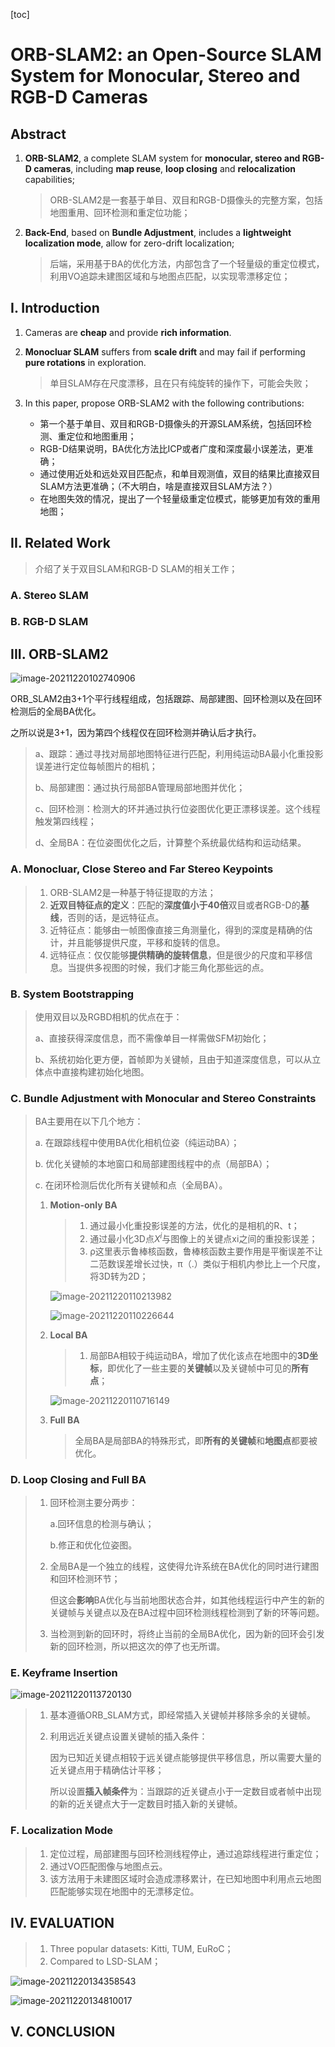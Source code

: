 [toc]

# ORB-SLAM2: an Open-Source SLAM System for Monocular, Stereo and RGB-D Cameras

## Abstract

1. **ORB-SLAM2**, a complete SLAM system for **monocular, stereo and RGB-D cameras**, including **map reuse**, **loop closing** and **relocalization** capabilities; 

   > ORB-SLAM2是一套基于单目、双目和RGB-D摄像头的完整方案，包括地图重用、回环检测和重定位功能；

2. **Back-End**, based on **Bundle Adjustment**, includes a **lightweight localization mode**, allow for zero-drift localization;

   > 后端，采用基于BA的优化方法，内部包含了一个轻量级的重定位模式，利用VO追踪未建图区域和与地图点匹配，以实现零漂移定位； 

## I. Introduction

1. Cameras are **cheap** and provide **rich information**.

2. **Monocluar SLAM** suffers from **scale drift** and may fail if performing **pure rotations** in exploration.

   > 单目SLAM存在尺度漂移，且在只有纯旋转的操作下，可能会失败；

3. In this paper, propose ORB-SLAM2 with the following contributions:

   * 第一个基于单目、双目和RGB-D摄像头的开源SLAM系统，包括回环检测、重定位和地图重用；
   * RGB-D结果说明，BA优化方法比ICP或者广度和深度最小误差法，更准确；
   * 通过使用近处和远处双目匹配点，和单目观测值，双目的结果比直接双目SLAM方法更准确；（不大明白，啥是直接双目SLAM方法？）
   * 在地图失效的情况，提出了一个轻量级重定位模式，能够更加有效的重用地图；

## II. Related Work

> 介绍了关于双目SLAM和RGB-D SLAM的相关工作； 

### A. Stereo SLAM

### B. RGB-D SLAM

## III. ORB-SLAM2

![image-20211220102740906](C:\Users\Pikachu\AppData\Roaming\Typora\typora-user-images\image-20211220102740906.png)

ORB_SLAM2由3+1个平行线程组成，包括跟踪、局部建图、回环检测以及在回环检测后的全局BA优化。

之所以说是3+1，因为第四个线程仅在回环检测并确认后才执行。

> a、跟踪：通过寻找对局部地图特征进行匹配，利用纯运动BA最小化重投影误差进行定位每帧图片的相机；
>
> b、局部建图：通过执行局部BA管理局部地图并优化；
>
> c、回环检测：检测大的环并通过执行位姿图优化更正漂移误差。这个线程触发第四线程；
>
> d、全局BA：在位姿图优化之后，计算整个系统最优结构和运动结果。

### A. Monocluar, Close Stereo and Far Stereo Keypoints

> 1. ORB-SLAM2是一种基于特征提取的方法； 
> 2. **近双目特征点的定义**：匹配的**深度值小于40倍**双目或者RGB-D的**基线**，否则的话，是远特征点。
> 3. 近特征点：能够由一帧图像直接三角测量化，得到的深度是精确的估计，并且能够提供尺度，平移和旋转的信息。
> 4. 远特征点：仅仅能够**提供精确的旋转信息**，但是很少的尺度和平移信息。当提供多视图的时候，我们才能三角化那些远的点。

### B. System Bootstrapping

> 使用双目以及RGBD相机的优点在于：
>
> a、直接获得深度信息，而不需像单目一样需做SFM初始化；
>
> b、系统初始化更方便，首帧即为关键帧，且由于知道深度信息，可以从立体点中直接构建初始化地图。

### C. Bundle Adjustment with Monocular and Stereo Constraints

> BA主要用在以下几个地方：
>
> a. 在跟踪线程中使用BA优化相机位姿（纯运动BA）；
>
> b. 优化关键帧的本地窗口和局部建图线程中的点（局部BA）；
>
> c. 在闭环检测后优化所有关键帧和点（全局BA）。
>
> 1. **Motion-only BA**
>
>    > 1. 通过最小化重投影误差的方法，优化的是相机的R、t；
>    > 2. 通过最小化3D点$X^i$与图像上的关键点xi之间的重投影误差；
>    > 3. ρ这里表示鲁棒核函数，鲁棒核函数主要作用是平衡误差不让二范数误差增长过快，π（.）类似于相机内参比上一个尺度，将3D转为2D；
>
>    ![image-20211220110213982](C:\Users\Pikachu\AppData\Roaming\Typora\typora-user-images\image-20211220110213982.png)
>
>    ![image-20211220110226644](C:\Users\Pikachu\AppData\Roaming\Typora\typora-user-images\image-20211220110226644.png)
>
> 2. **Local BA**
>
>    > 1. 局部BA相较于纯运动BA，增加了优化该点在地图中的**3D坐标**，即优化了一些主要的**关键帧**以及关键帧中可见的**所有点**；
>
>    ![image-20211220110716149](C:\Users\Pikachu\AppData\Roaming\Typora\typora-user-images\image-20211220110716149.png)
>
> 3. **Full BA**
>
>    > 全局BA是局部BA的特殊形式，即**所有的关键帧**和**地图点**都要被优化。

### D. Loop Closing and Full BA

> 1. 回环检测主要分两步：
>
>    a.回环信息的检测与确认；
>
>    b.修正和优化位姿图。
>
> 2. 全局BA是一个独立的线程，这使得允许系统在BA优化的同时进行建图和回环检测环节；
>
>    但这会**影响**BA优化与当前地图状态合并，如其他线程运行中产生的新的关键帧与关键点以及在BA过程中回环检测线程检测到了新的环等问题。
>
> 3. 当检测到新的回环时，将终止当前的全局BA优化，因为新的回环会引发新的回环检测，所以把这次的停了也无所谓。

### E. Keyframe Insertion

![image-20211220113720130](C:\Users\Pikachu\AppData\Roaming\Typora\typora-user-images\image-20211220113720130.png)

> 1. 基本遵循ORB_SLAM方式，即经常插入关键帧并移除多余的关键帧。
>
> 2. 利用远近关键点设置关键帧的插入条件：
>
>    因为已知近关键点相较于远关键点能够提供平移信息，所以需要大量的近关键点用于精确估计平移；
>
>    所以设置**插入帧条件**为：当跟踪的近关键点小于一定数目或者帧中出现的新的近关键点大于一定数目时插入新的关键帧。

### F. Localization Mode

> 1. 定位过程，局部建图与回环检测线程停止，通过追踪线程进行重定位；
> 2. 通过VO匹配图像与地图点云。
> 3. 该方法用于未建图区域时会造成漂移累计，在已知地图中利用点云地图匹配能够实现在地图中的无漂移定位。

## IV. EVALUATION

> 1. Three popular datasets: Kitti, TUM, EuRoC；
> 2. Compared to LSD-SLAM；

![image-20211220134358543](C:\Users\Pikachu\AppData\Roaming\Typora\typora-user-images\image-20211220134358543.png)

![image-20211220134810017](C:\Users\Pikachu\AppData\Roaming\Typora\typora-user-images\image-20211220134810017.png)

## V. CONCLUSION

